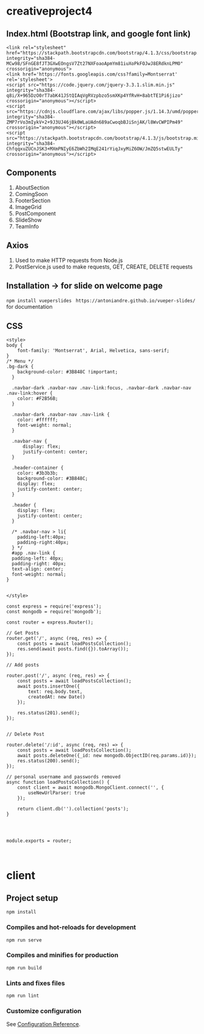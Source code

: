 # creativeproject4

## Index.html (Bootstrap link, and google font link)
```
<link rel="stylesheet" href="https://stackpath.bootstrapcdn.com/bootstrap/4.1.3/css/bootstrap.min.css" integrity="sha384-MCw98/SFnGE8fJT3GXwEOngsV7Zt27NXFoaoApmYm81iuXoPkFOJwJ8ERdknLPMO" crossorigin="anonymous">
<link href='https://fonts.googleapis.com/css?family=Montserrat' rel='stylesheet'>
<script src="https://code.jquery.com/jquery-3.3.1.slim.min.js" integrity="sha384-q8i/X+965DzO0rT7abK41JStQIAqVgRVzpbzo5smXKp4YfRvH+8abtTE1Pi6jizo" crossorigin="anonymous"></script>
<script src="https://cdnjs.cloudflare.com/ajax/libs/popper.js/1.14.3/umd/popper.min.js" integrity="sha384-ZMP7rVo3mIykV+2+9J3UJ46jBk0WLaUAdn689aCwoqbBJiSnjAK/l8WvCWPIPm49" crossorigin="anonymous"></script>
<script src="https://stackpath.bootstrapcdn.com/bootstrap/4.1.3/js/bootstrap.min.js" integrity="sha384-ChfqqxuZUCnJSK3+MXmPNIyE6ZbWh2IMqE241rYiqJxyMiZ6OW/JmZQ5stwEULTy" crossorigin="anonymous"></script>

```

## Components
1. AboutSection
2. ComingSoon
3. FooterSection
4. ImageGrid
5. PostComponent
6. SlideShow
7. TeamInfo

## Axios
1. Used to make HTTP requests from Node.js
2. PostService.js used to make requests, GET, CREATE, DELETE requests

## Installation -> for slide on welcome page
``` npm install vueperslides ```
``` https://antoniandre.github.io/vueper-slides/``` for documentation

## CSS

``` 
<style>
body {
    font-family: 'Montserrat', Arial, Helvetica, sans-serif;
}
/* Menu */
.bg-dark {
    background-color: #3B848C !important;
  }

  .navbar-dark .navbar-nav .nav-link:focus, .navbar-dark .navbar-nav .nav-link:hover {
    color: #F2B56B;
  }
  
  .navbar-dark .navbar-nav .nav-link {
    color: #ffffff;
    font-weight: normal;
  }

  .navbar-nav {
      display: flex;
      justify-content: center;
  }

  .header-container {
    color: #3b3b3b;
    background-color: #3B848C;
    display: flex;
    justify-content: center;
  }
  
  .header {
    display: flex;
    justify-content: center;
  }

  /* .navbar-nav > li{
    padding-left:40px;
    padding-right:40px;
  } */
  #app .nav-link {
  padding-left: 40px;
  padding-right: 40px;
  text-align: center;
  font-weight: normal;
}

  
</style>

```


```
const express = require('express');
const mongodb = require('mongodb');

const router = express.Router();

// Get Posts
router.get('/', async (req, res) => {
    const posts = await loadPostsCollection();
    res.send(await posts.find({}).toArray());
});

// Add posts

router.post('/', async (req, res) => {
    const posts = await loadPostsCollection();
    await posts.insertOne({
        text: req.body.text,
        createdAt: new Date()
    });

    res.status(201).send();
});


// Delete Post

router.delete('/:id', async (req, res) => {
    const posts = await loadPostsCollection();
    await posts.deleteOne({_id: new mongodb.ObjectID(req.params.id)});
    res.status(200).send();
});

// personal username and passwords removed
async function loadPostsCollection() {
    const client = await mongodb.MongoClient.connect('', {
        useNewUrlParser: true
    });

    return client.db('').collection('posts');
}




module.exports = router;



```


# client

## Project setup
```
npm install
```

### Compiles and hot-reloads for development
```
npm run serve
```

### Compiles and minifies for production
```
npm run build
```

### Lints and fixes files
```
npm run lint
```

### Customize configuration
See [Configuration Reference](https://cli.vuejs.org/config/).
